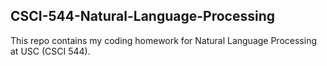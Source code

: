 ## CSCI-544-Natural-Language-Processing
This repo contains my coding homework for Natural Language Processing at USC (CSCI 544). 
